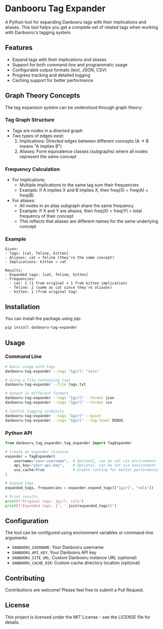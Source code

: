 # Danbooru Tag Expander

A Python tool for expanding Danbooru tags with their implications and aliases. This tool helps you get a complete set of related tags when working with Danbooru's tagging system.

## Features

- Expand tags with their implications and aliases
- Support for both command-line and programmatic usage
- Configurable output formats (text, JSON, CSV)
- Progress tracking and detailed logging
- Caching support for better performance

## Graph Theory Concepts

The tag expansion system can be understood through graph theory:

### Tag Graph Structure
- Tags are nodes in a directed graph
- Two types of edges exist:
  1. Implications: Directed edges between different concepts (A → B means "A implies B")
  2. Aliases: Form equivalence classes (subgraphs) where all nodes represent the same concept

### Frequency Calculation
- For implications:
  - Multiple implications to the same tag sum their frequencies
  - Example: If A implies X and B implies X, then freq(X) = freq(A) + freq(B)
- For aliases:
  - All nodes in an alias subgraph share the same frequency
  - Example: If X and Y are aliases, then freq(X) = freq(Y) = total frequency of their concept
  - This reflects that aliases are different names for the same underlying concept

### Example
```
Given:
- Tags: [cat, feline, kitten]
- Aliases: cat ↔ feline (they're the same concept)
- Implications: kitten → cat

Results:
- Expanded tags: [cat, feline, kitten]
- Frequencies:
  - cat: 2 (1 from original + 1 from kitten implication)
  - feline: 2 (same as cat since they're aliases)
  - kitten: 1 (from original tag)
```

## Installation

You can install the package using pip:

```bash
pip install danbooru-tag-expander
```

## Usage

### Command Line

```bash
# Basic usage with tags
danbooru-tag-expander --tags "1girl" "solo"

# Using a file containing tags
danbooru-tag-expander --file tags.txt

# Output in different formats
danbooru-tag-expander --tags "1girl" --format json
danbooru-tag-expander --tags "1girl" --format csv

# Control logging verbosity
danbooru-tag-expander --tags "1girl" --quiet
danbooru-tag-expander --tags "1girl" --log-level DEBUG
```

### Python API

```python
from danbooru_tag_expander.tag_expander import TagExpander

# Create an expander instance
expander = TagExpander(
    username="your-username",  # Optional, can be set via environment
    api_key="your-api-key",    # Optional, can be set via environment
    use_cache=True             # Enable caching for better performance
)

# Expand tags
expanded_tags, frequencies = expander.expand_tags(["1girl", "solo"])

# Print results
print(f"Original tags: 1girl, solo")
print(f"Expanded tags: {', '.join(expanded_tags)}")
```

## Configuration

The tool can be configured using environment variables or command-line arguments:

- `DANBOORU_USERNAME`: Your Danbooru username
- `DANBOORU_API_KEY`: Your Danbooru API key
- `DANBOORU_SITE_URL`: Custom Danbooru instance URL (optional)
- `DANBOORU_CACHE_DIR`: Custom cache directory location (optional)

## Contributing

Contributions are welcome! Please feel free to submit a Pull Request.

## License

This project is licensed under the MIT License - see the LICENSE file for details.
